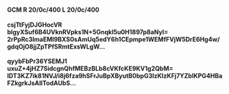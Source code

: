 #### GCM R 20/0c/400 L 20/0c/400
**csjTtFyjDJGHocVR**<br/>**bIgyXSuf6B4UVknRVpks1N+5Gnqkl5u0H1897p8aNyI=**<br/>**2rPpRc3lmaEMl9BXS0sAmUq5edY6h1CEpmpe1WEMfFVjW5DrE6Hg4w/gdqOjO8jjZpTPfSRmtExsWLgW...**<br/><br/>
**qyybFbPr36YSEMJ1**<br/>**uxuZ+4jHZ7SidcgnQhfMEBzBLb8cVKfcKE9KV1g2QbM=**<br/>**lDT3KZ7ik81NVJ/i8j6fza9hSFrJuBpXByutB0bpG3lzKIzKFj7YZblKPG4HBaFZkgrkJsAIITodAUbS...**